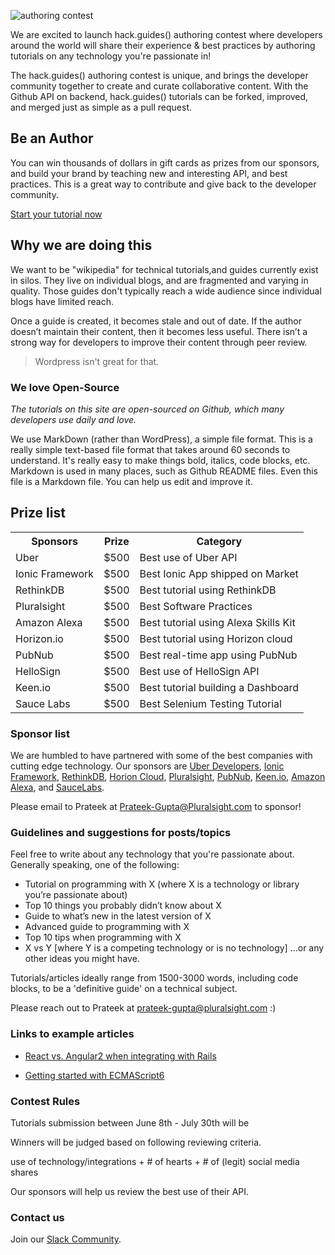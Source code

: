 ![authoring contest](https://raw.githubusercontent.com/pluralsight/guides/master/images/2bbfa0e2-06a2-478a-b4e0-462a909739ca.png)

We are excited to launch hack.guides() authoring contest where developers around the world will share their experience & best practices by authoring tutorials on any technology you're passionate in!

The hack.guides() authoring contest is unique, and brings the developer community together to create and curate collaborative content. With the Github API on backend, hack.guides() tutorials can be forked, improved, and merged just as simple as a pull request.

## Be an Author

You can win thousands of dollars in gift cards as prizes from our sponsors, and build your brand by teaching new and interesting API, and best practices. This is a great way to contribute and give back to the developer community.

[Start your tutorial now](http://tutorials.pluralsight.com/write/)

## Why we are doing this

We want to be "wikipedia" for technical tutorials,and guides currently exist in silos. They live on individual blogs, and are fragmented and varying in quality. Those guides don't typically reach a wide audience since individual blogs have limited reach.

Once a guide is created, it becomes stale and out of date. If the author doesn’t maintain their content, then it becomes less useful. There isn’t a strong way for developers to improve their content through peer review. 

>Wordpress isn't great for that.

### We love Open-Source

*The tutorials on this site are open-sourced on Github, which many developers use daily and love.*

We use MarkDown (rather than WordPress), a simple file format. This is a really simple text-based file format that takes around 60 seconds to understand. It's really easy to make things bold, italics, code blocks, etc. Markdown is used in many places, such as Github README files. Even this file is a Markdown file. You can help us edit and improve it.

## Prize list

<table>
  <tr>
    <th>Sponsors</th>
    <th>Prize</th>
    <th>Category</th>
  </tr>
  <tr>
    <td>Uber</td>
    <td>$500</td>
    <td>Best use of Uber API</td>
  </tr>
  <tr>
    <td>Ionic Framework</td>
    <td>$500</td>
    <td>Best Ionic App shipped on Market</td>
  </tr>
  <tr>
    <td>RethinkDB</td>
    <td>$500</td>
    <td>Best tutorial using RethinkDB</td>
  </tr>
  <tr>
    <td>Pluralsight</td>
    <td>$500</td>
    <td>Best Software Practices</td>
  </tr>
  <tr>
    <td>Amazon Alexa</td>
    <td>$500</td>
    <td>Best tutorial using Alexa Skills Kit</td>
  </tr>
  <tr>
    <td>Horizon.io</td>
    <td>$500</td>
    <td>Best tutorial using Horizon cloud</td>
  </tr>
  <tr>
    <td>PubNub</td>
    <td>$500</td>
    <td>Best real-time app using PubNub</td>
  </tr>
  <tr>
    <td>HelloSign</td>
    <td>$500</td>
    <td>Best use of HelloSign API</td>
  </tr>
  <tr>
    <td>Keen.io</td>
    <td>$500</td>
    <td>Best tutorial building a Dashboard </td>
  </tr>
  <tr>
    <td>Sauce Labs</td>
    <td>$500</td>
    <td>Best Selenium Testing Tutorial</td>
  </tr>
</table>


### Sponsor list

We are humbled to have partnered with some of the best companies with cutting edge technology. Our sponsors are [Uber Developers](https://developer.uber.com/), [Ionic Framework](http://ionicframework.com/), [RethinkDB](http://rethinkdb.com/), [Horion Cloud](http://horizon.io), [Pluralsight](http://pluralsight.com/), [PubNub](http://pubnub.com/), [Keen.io](http://keen.io), [Amazon Alexa](https://developer.amazon.com/public/solutions/alexa), and [SauceLabs](http://saucelabs.com/).

Please email to Prateek at Prateek-Gupta@Pluralsight.com to sponsor!

### Guidelines and suggestions for posts/topics

Feel free to write about any technology that you're passionate about. Generally speaking, one of the following:

- Tutorial on programming with X (where X is a technology or library you’re passionate about)
- Top 10 things you probably didn’t know about X
- Guide to what’s new in the latest version of X
- Advanced guide to programming with X
- Top 10 tips when programming with X
- X vs Y [where Y is a competing technology or is no technology]
...or any other ideas you might have. 

Tutorials/articles ideally range from 1500-3000 words, including code blocks, to be a 'definitive guide' on a technical subject.

Please reach out to Prateek at prateek-gupta@pluralsight.com :)

### Links to example articles

- [React vs. Angular2 when integrating with Rails](http://tutorials.pluralsight.com/ruby-ruby-on-rails/react-vs-angular-2-integration-with-rails)

- [Getting started with ECMAScript6](http://tutorials.pluralsight.com/front-end-javascript/getting-started-with-ecmascript6)

### Contest Rules

Tutorials submission between June 8th - July 30th will be 

Winners will be judged based on following reviewing criteria.

use of technology/integrations + # of hearts + # of (legit) social media shares

Our sponsors will help us review the best use of their API.

### Contact us
Join our [Slack Community](https://hackguides.herokuapp.com/).
